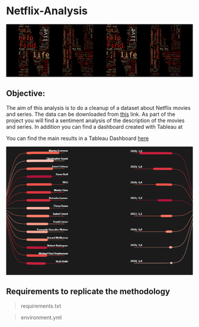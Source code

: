 # Netflix-Analysis

![portada](https://github.com/AnaAGG/Netflix-Analysis/blob/main/images/HEADER.png?raw=true)

## Objective: 

The aim of this analysis is to do a cleanup of a dataset about Netflix movies and series. The data can be downloaded from [this](https://www.kaggle.com/datasets/shivamb/netflix-shows) link. 
As part of the project you will find a sentiment analysis of the description of the movies and series. In addition you can find a dashboard created with Tableau at 

You can find the main results in a Tableau Dashboard [here](https://public.tableau.com/app/profile/ana5118/viz/NetflixAnalysis_16575463231270/Dashboard1?publish=yes)

![Tableau](https://github.com/AnaAGG/Netflix-Analysis/blob/main/images/tableau_capture.png?raw=true)


## Requirements to replicate the methodology

> requirements.txt

> environment.yml
